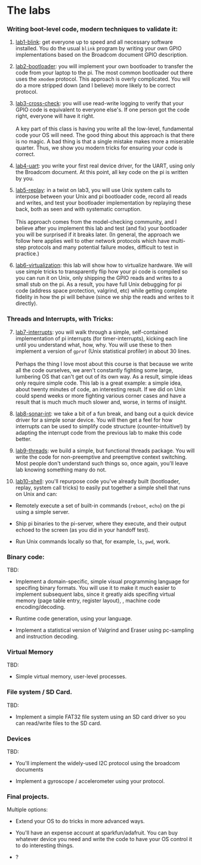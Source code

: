 # The labs

### Writing boot-level code, modern techniques to validate it:

  1. [lab1-blink](lab1-blink/): get everyone up to speed and all
  necessary software installed.  You do the usual `blink` program by
  writing your own GPIO implementations based on the Broadcom document
  GPIO description.

  2. [lab2-bootloader](lab2-bootloader/): you will implement your own
  bootloader to transfer the code from your laptop to the pi.  The most
  common bootloader out there uses the `xmodem` protocol.  This approach
  is overly complicated.  You will do a more stripped down (and I believe)
  more likely to be correct protocol.

  3. [lab3-cross-check](lab3-cross-check/): you will use read-write logging
  to verify that your GPIO code is equivalent to everyone else's.   If one
  person got the code right, everyone will have it right.<br></br> A key
  part of this class is having you write all the low-level, fundamental
  code your OS will need.  The good thing about this approach is that
  there is no magic.  A bad thing is that a single mistake makes more a
  miserable quarter.  Thus, we show you modern tricks for ensuring your
  code is correct.

  4. [lab4-uart](lab4-uart/): you write your first real device driver,
  for the UART, using only the Broadcom document.  At this point, all
  key code on the pi is written by you.

  5. [lab5-replay](lab5-replay/): in a twist on lab3, you will use Unix
  system calls to interpose between your Unix and pi bootloader code,
  record all reads and writes, and test your bootloader implementation
  by replaying these back, both as seen and with systematic
  corruption.<br></br> This approach comes from the model-checking
  community, and I believe after you implement this lab and test (and fix)
  your bootloader you will be surprised if it breaks later.  (In general,
  the approach we follow here applies well to other network protocols
  which have multi-step protocols and many potential failure modes,
  difficult to test in practice.)

  6. [lab6-virtualization](lab6-virtualization/): this lab will show how
  to virtualize hardware.  We will use simple tricks to transparently flip
  how your pi code is compiled so you can run it on Unix, only shipping
  the GPIO reads and writes to a small stub on the pi.  As a result,
  you have full Unix debugging for pi code (address space protection,
  valgrind, etc) while getting complete fidelity in how the pi will behave
  (since we ship the reads and writes to it directly).

### Threads and Interrupts, with Tricks:

  7. [lab7-interrupts](lab7-interrupts/): you will walk through a simple,
  self-contained implementation of pi interrupts (for timer-interrupts),
  kicking each line until you understand what, how, why.  You will
  use these to then implement a version of `gprof` (Unix statistical
  profiler) in about 30 lines.<br></br> 
  Perhaps the thing I love most
  about this course is that because we write all the code ourselves, we
  aren't constantly fighting some large, lumbering OS that can't get out
  of its own way.  As a result, simple ideas only require simple code.
  This lab is a great example: a simple idea, about twenty minutes of
  code, an interesting result.  If we did on Unix could spend weeks or
  more fighting various corner cases and have a result that is much much
  much slower and, worse, in terms of insight.

  8. [lab8-sonar-int](lab8-sonar-int/): we take a bit of a fun break,
  and bang out a quick device driver for a simple sonar device. You
  will then get a feel for how interrupts can be used to simplify code
  structure (counter-intuitive!)  by adapting the interrupt code from
  the previous lab to make this code better.

  9. [lab9-threads](lab9-threads/): we build a simple, but functional
  threads package.  You will write the code for non-preemptive and
  preemptive context switching.  Most people don't understand such things
  so, once again, you'll leave lab knowing something many do not.

  10. [lab10-shell](lab10-shell/): you'll repurpose code you've already
  built (bootloader, replay, system call tricks) to easily put together
  a simple shell that runs on Unix and can:
   + Remotely execute a set of built-in commands (`reboot`, `echo`)
   on the pi using a simple server.

   + Ship pi binaries to the pi-server, where they execute, and their output
   echoed to the screen (as you did in your handoff test).

   + Run Unix commands locally so that, for example, `ls`, `pwd`, work.


### Binary code:

TBD:

  - Implement a domain-specific, simple visual programming language
  for specifing binary formats.  You will use it to make it much
  easier to implement subsequent labs, since it greatly aids specifing
  virtual memory (page table entry, register layout), , machine code
  encoding/decoding.

  - Runtime code generation, using your language.

  - Implement a statistical version of Valgrind and Eraser using pc-sampling
  and instruction decoding.

### Virtual Memory

TBD:

  - Simple virtual memory, user-level processes.

### File system / SD Card.

TBD:

  - Implement a simple FAT32 file system using an SD card driver so you
  can read/write files to the SD card.

### Devices

TBD:
  
   - You'll implement the widely-used I2C protocol using the broadcom 
   documents

   - Implement a gyroscope / accelerometer using your protocol.

### Final projects.

Multiple options:

  - Extend your OS to do tricks in more advanced ways.

  - You'll have an expense account at sparkfun/adafruit.  You can buy
  whatever device you need and write the code to have your OS control
  it to do interesting things.

  - ? 
